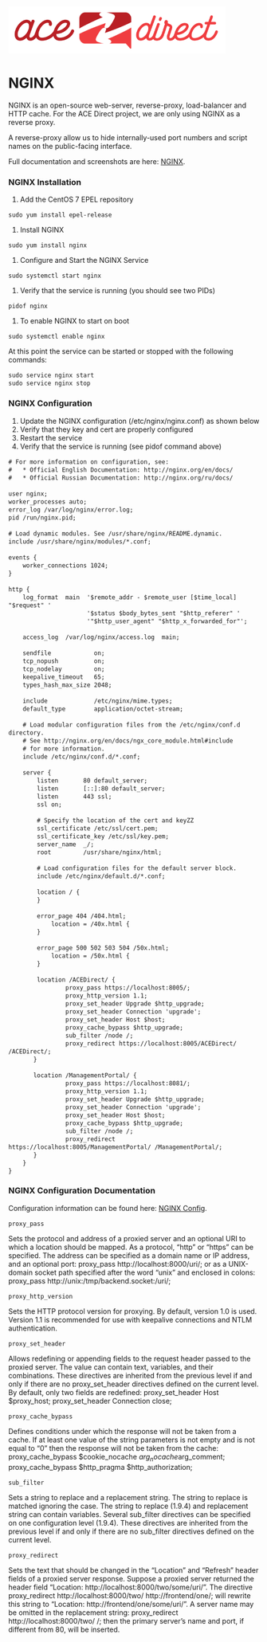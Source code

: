 ![](images/adsmall.png)

# NGINX

NGINX is an open-source web-server, reverse-proxy, load-balancer and HTTP cache.
For the ACE Direct project, we are only using NGINX as a reverse proxy.

A reverse-proxy allow us to hide internally-used port numbers and script
names on the public-facing interface.

Full documentation and screenshots are here: [NGINX](https://www.nginx.com).

### NGINX Installation
1. Add the CentOS 7 EPEL repository
```
sudo yum install epel-release
```
1. Install NGINX
```
sudo yum install nginx
```
1. Configure and Start the NGINX Service
```
sudo systemctl start nginx
```
1. Verify that the service is running (you should see two PIDs)
```
pidof nginx
```
1. To enable NGINX to start on boot
```
sudo systemctl enable nginx
```

At this point the service can be started or stopped with the following commands:
```
sudo service nginx start
sudo service nginx stop
```

### NGINX Configuration
1. Update the NGINX configuration (/etc/nginx/nginx.conf) as shown below
1. Verify that they key and cert are properly configured
1. Restart the service
1. Verify that the service is running (see pidof command above)


```
# For more information on configuration, see:
#   * Official English Documentation: http://nginx.org/en/docs/
#   * Official Russian Documentation: http://nginx.org/ru/docs/

user nginx;
worker_processes auto;
error_log /var/log/nginx/error.log;
pid /run/nginx.pid;

# Load dynamic modules. See /usr/share/nginx/README.dynamic.
include /usr/share/nginx/modules/*.conf;

events {
    worker_connections 1024;
}

http {
    log_format  main  '$remote_addr - $remote_user [$time_local] "$request" '
                      '$status $body_bytes_sent "$http_referer" '
                      '"$http_user_agent" "$http_x_forwarded_for"';

    access_log  /var/log/nginx/access.log  main;

    sendfile            on;
    tcp_nopush          on;
    tcp_nodelay         on;
    keepalive_timeout   65;
    types_hash_max_size 2048;

    include             /etc/nginx/mime.types;
    default_type        application/octet-stream;

    # Load modular configuration files from the /etc/nginx/conf.d directory.
    # See http://nginx.org/en/docs/ngx_core_module.html#include
    # for more information.
    include /etc/nginx/conf.d/*.conf;

    server {
        listen       80 default_server;
        listen       [::]:80 default_server;
        listen       443 ssl;
        ssl on;

        # Specify the location of the cert and keyZZ
        ssl_certificate /etc/ssl/cert.pem;
        ssl_certificate_key /etc/ssl/key.pem;
        server_name  _/;
        root         /usr/share/nginx/html;

        # Load configuration files for the default server block.
        include /etc/nginx/default.d/*.conf;

        location / {
        }

        error_page 404 /404.html;
            location = /40x.html {
        }

        error_page 500 502 503 504 /50x.html;
            location = /50x.html {
        }

        location /ACEDirect/ {
		        proxy_pass https://localhost:8005/;
		        proxy_http_version 1.1;
		        proxy_set_header Upgrade $http_upgrade;
		        proxy_set_header Connection 'upgrade';
		        proxy_set_header Host $host;
		        proxy_cache_bypass $http_upgrade;
		        sub_filter /node /;
		        proxy_redirect https://localhost:8005/ACEDirect/ /ACEDirect/;
       }

       location /ManagementPortal/ {
		        proxy_pass https://localhost:8081/;
		        proxy_http_version 1.1;
		        proxy_set_header Upgrade $http_upgrade;
		        proxy_set_header Connection 'upgrade';
		        proxy_set_header Host $host;
		        proxy_cache_bypass $http_upgrade;
		        sub_filter /node /;
		        proxy_redirect https://localhost:8005/ManagementPortal/ /ManagementPortal/;
       }
    }
}
```

### NGINX Configuration Documentation
Configuration information can be found here: [NGINX Config](http://nginx.org/en/docs/http/ngx_http_proxy_module.html).

```
proxy_pass
```
Sets the protocol and address of a proxied server and an optional URI to which a location should be mapped. As a protocol, “http” or “https” can be specified. The address can be specified as a domain name or IP address, and an optional port:
proxy_pass http://localhost:8000/uri/;
or as a UNIX-domain socket path specified after the word “unix” and enclosed in colons:
proxy_pass http://unix:/tmp/backend.socket:/uri/;



```
proxy_http_version
```
Sets the HTTP protocol version for proxying. By default, version 1.0 is used. Version 1.1 is recommended for use with keepalive connections and NTLM authentication.


```
proxy_set_header
```
Allows redefining or appending fields to the request header passed to the proxied server. The value can contain text, variables, and their combinations. These directives are inherited from the previous level if and only if there are no proxy_set_header directives defined on the current level. By default, only two fields are redefined:
proxy_set_header Host       $proxy_host;
proxy_set_header Connection close;


```
proxy_cache_bypass
```
Defines conditions under which the response will not be taken from a cache. If at least one value of the string parameters is not empty and is not equal to “0” then the response will not be taken from the cache:
proxy_cache_bypass $cookie_nocache $arg_nocache$arg_comment;
proxy_cache_bypass $http_pragma    $http_authorization;


```
sub_filter
```
Sets a string to replace and a replacement string. The string to replace is matched ignoring the case. The string to replace (1.9.4) and replacement string can contain variables. Several sub_filter directives can be specified on one configuration level (1.9.4). These directives are inherited from the previous level if and only if there are no sub_filter directives defined on the current level.


```
proxy_redirect
```
Sets the text that should be changed in the “Location” and “Refresh” header fields of a proxied server response. Suppose a proxied server returned the header field “Location: http://localhost:8000/two/some/uri/”. The directive
proxy_redirect http://localhost:8000/two/ http://frontend/one/;
will rewrite this string to “Location: http://frontend/one/some/uri/”.
A server name may be omitted in the replacement string:
proxy_redirect http://localhost:8000/two/ /;
then the primary server’s name and port, if different from 80, will be inserted.
